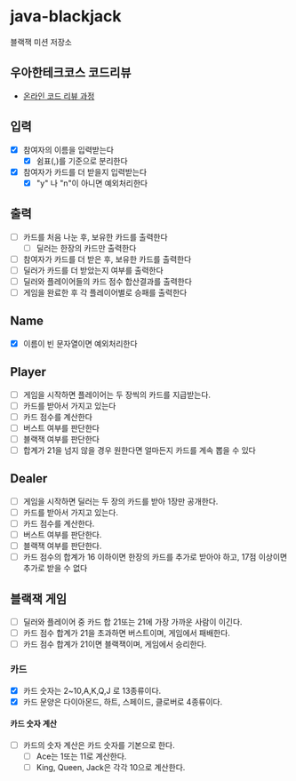 # java-blackjack

블랙잭 미션 저장소

## 우아한테크코스 코드리뷰

- [온라인 코드 리뷰 과정](https://github.com/woowacourse/woowacourse-docs/blob/master/maincourse/README.md)

## 입력

- [x] 참여자의 이름을 입력받는다
    - [x] 쉼표(,)를 기준으로 분리한다
- [x] 참여자가 카드를 더 받을지 입력받는다
    - [x] "y" 나 "n"이 아니면 예외처리한다

## 출력

- [ ] 카드를 처음 나눈 후, 보유한 카드를 출력한다
    - [ ] 딜러는 한장의 카드만 출력한다
- [ ] 참여자가 카드를 더 받은 후, 보유한 카드를 출력한다
- [ ] 딜러가 카드를 더 받았는지 여부를 출력한다
- [ ] 딜러와 플레이어들의 카드 점수 합산결과를 출력한다
- [ ] 게임을 완료한 후 각 플레이어별로 승패를 출력한다

## Name

- [x] 이름이 빈 문자열이면 예외처리한다

## Player

- [ ] 게임을 시작하면 플레이어는 두 장씩의 카드를 지급받는다.
- [ ] 카드를 받아서 가지고 있는다
- [ ] 카드 점수를 계산한다
- [ ] 버스트 여부를 판단한다
- [ ] 블랙잭 여부를 판단한다
- [ ] 합계가 21을 넘지 않을 경우 원한다면 얼마든지 카드를 계속 뽑을 수 있다

## Dealer

- [ ] 게임을 시작하면 딜러는 두 장의 카드를 받아 1장만 공개한다.
- [ ] 카드를 받아서 가지고 있는다.
- [ ] 카드 점수를 계산한다.
- [ ] 버스트 여부를 판단한다.
- [ ] 블랙잭 여부를 판단한다.
- [ ] 카드 점수의 합계가 16 이하이면 한장의 카드를 추가로 받아야 하고, 17점 이상이면 추가로 받을 수 없다

## 블랙잭 게임

- [ ] 딜러와 플레이어 중 카드 합 21또는 21에 가장 가까운 사람이 이긴다.
- [ ] 카드 점수 합계가 21을 초과하면 버스트이며, 게임에서 패배한다.
- [ ] 카드 점수 합계가 21이면 블랙잭이며, 게임에서 승리한다.

### 카드

- [x] 카드 숫자는 2~10,A,K,Q,J 로 13종류이다.
- [x] 카드 문양은 다이아몬드, 하트, 스페이드, 클로버로 4종류이다.

#### 카드 숫자 계산

- [ ] 카드의 숫자 계산은 카드 숫자를 기본으로 한다.
    - [ ] Ace는 1또는 11로 계산한다.
    - [ ] King, Queen, Jack은 각각 10으로 계산한다.